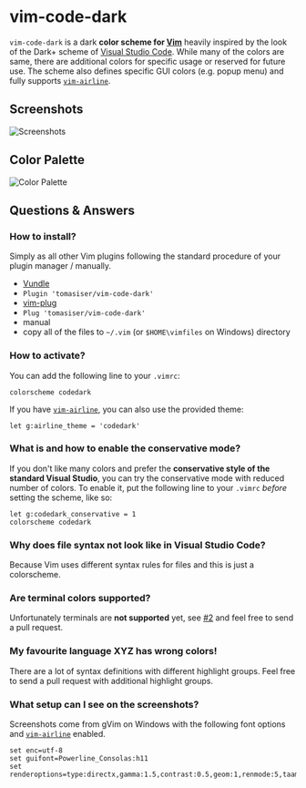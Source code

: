 # vim-code-dark
`vim-code-dark` is a dark **color scheme for [Vim](http://www.vim.org/)** heavily inspired by the look of the Dark+ scheme of [Visual Studio Code](https://code.visualstudio.com/). While many of the colors are same, there are additional colors for specific usage or reserved for future use. The scheme also defines specific GUI colors (e.g. popup menu) and fully supports [`vim-airline`](https://github.com/vim-airline/vim-airline).

## Screenshots

![Screenshots](https://cloud.githubusercontent.com/assets/10374559/23332907/f524012a-fb81-11e6-8386-cda654d33ccd.png)

## Color Palette

![Color Palette](https://cloud.githubusercontent.com/assets/10374559/23146186/d005f732-f7d4-11e6-89fe-c27b0347702e.png)

## Questions & Answers

### How to install?
Simply as all other Vim plugins following the standard procedure of your plugin manager / manually.
*  [Vundle](https://github.com/gmarik/vundle)
  *  `Plugin 'tomasiser/vim-code-dark'`
*  [vim-plug](https://github.com/junegunn/vim-plug)
  *  `Plug 'tomasiser/vim-code-dark'`
*  manual
  *  copy all of the files to `~/.vim` (or `$HOME\vimfiles` on Windows) directory

### How to activate?
You can add the following line to your `.vimrc`:

```
colorscheme codedark
```

If you have [`vim-airline`](https://github.com/vim-airline/vim-airline), you can also use the provided theme:

```
let g:airline_theme = 'codedark'
```

### What is and how to enable the conservative mode?
If you don't like many colors and prefer the **conservative style of the standard Visual Studio**, you can try the conservative mode with reduced number of colors. To enable it, put the following line to your `.vimrc` *before* setting the scheme, like so:

```
let g:codedark_conservative = 1
colorscheme codedark
```

### Why does file syntax not look like in Visual Studio Code?
Because Vim uses different syntax rules for files and this is just a colorscheme.

### Are terminal colors supported?
Unfortunately terminals are **not supported** yet, see [#2](https://github.com/tomasiser/vim-code-dark/issues/2) and feel free to send a pull request.

### My favourite language XYZ has wrong colors!
There are a lot of syntax definitions with different highlight groups. Feel free to send a pull request with additional highlight groups.

### What setup can I see on the screenshots?
Screenshots come from gVim on Windows with the following font options and [`vim-airline`](https://github.com/vim-airline/vim-airline) enabled.

```
set enc=utf-8
set guifont=Powerline_Consolas:h11
set renderoptions=type:directx,gamma:1.5,contrast:0.5,geom:1,renmode:5,taamode:1,level:0.5
```

